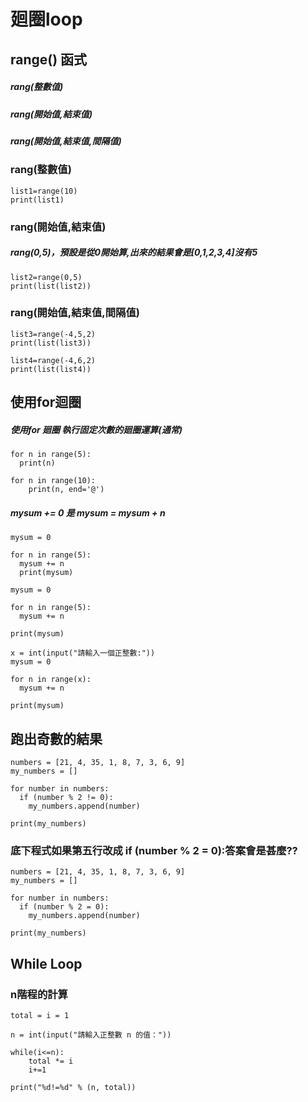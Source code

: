 # 廻圈loop
## range() 函式
##### rang(整數值)
##### rang(開始值,結束值)
##### rang(開始值,結束值,間隔值)
### rang(整數值)
```
list1=range(10)
print(list1)
```
### rang(開始值,結束值)
##### rang(0,5)，預設是從0開始算,出來的結果會是[0,1,2,3,4]沒有5
```
list2=range(0,5)
print(list(list2))
```
### rang(開始值,結束值,間隔值)
```
list3=range(-4,5,2)
print(list(list3))
```
```
list4=range(-4,6,2)
print(list(list4))
```
## 使用for迴圈
##### 使用for 廻圈 執行固定次數的廻圈運算(通常)
```
for n in range(5):
  print(n)
```
```
for n in range(10):
    print(n, end='@') 
```
##### mysum += 0 是 mysum = mysum + n
```
mysum = 0

for n in range(5):
  mysum += n
  print(mysum)
```
```
mysum = 0

for n in range(5):
  mysum += n

print(mysum)
```
```
x = int(input("請輸入一個正整數:"))
mysum = 0

for n in range(x):
  mysum += n

print(mysum)
```
## 跑出奇數的結果
```
numbers = [21, 4, 35, 1, 8, 7, 3, 6, 9]
my_numbers = []

for number in numbers:
  if (number % 2 != 0): 
    my_numbers.append(number)

print(my_numbers)
```
### 底下程式如果第五行改成  if (number % 2 = 0):答案會是甚麼??
```
numbers = [21, 4, 35, 1, 8, 7, 3, 6, 9]
my_numbers = []

for number in numbers:
  if (number % 2 = 0): 
    my_numbers.append(number)

print(my_numbers)
```
## While Loop
### n階程的計算
```
total = i = 1

n = int(input("請輸入正整數 n 的值："))

while(i<=n):
    total *= i  
    i+=1      

print("%d!=%d" % (n, total))
```

